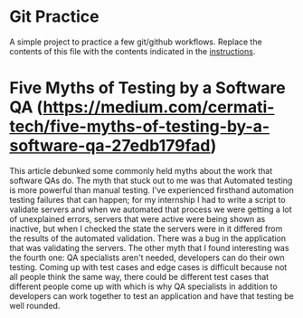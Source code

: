 # Git Practice
A simple project to practice a few git/github workflows.  Replace the contents of this file with the contents indicated in the [instructions](./instructions.md).

# Five Myths of Testing by a Software QA (https://medium.com/cermati-tech/five-myths-of-testing-by-a-software-qa-27edb179fad)
This article debunked some commonly held myths about the work that software QAs do. The myth that stuck out to me was that Automated testing is more powerful than manual testing. I've experienced firsthand automation testing failures that can happen; for my internship I had to write a script to validate servers and when we automated that process we were getting a lot of unexplained errors, servers that were active were being shown as inactive, but when I checked the state the servers were in it differed from the results of the automated validation. There was a bug in the application that was validating the servers. The other myth that I found interesting was the fourth one: QA specialists aren't needed, developers can do their own testing. Coming up with test cases and edge cases is difficult because not all people think the same way, there could be different test cases that different people come up with which is why QA specialists in addition to developers can work together to test an application and have that testing be well rounded. 
